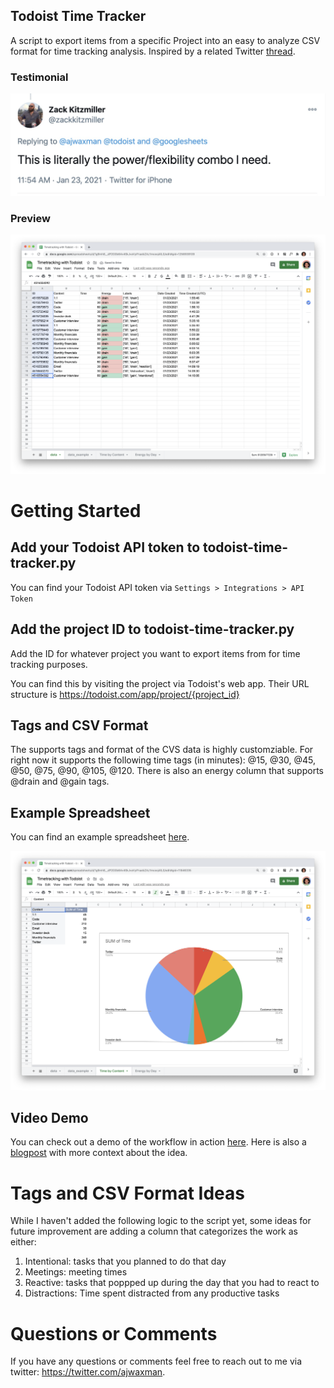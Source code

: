 ## Todoist Time Tracker 
A script to export items from a specific Project into an easy to analyze CSV format for time tracking analysis. Inspired by a related Twitter [thread](https://twitter.com/karrisaarinen/status/1352685228242784256).

### Testimonial
![Testimonial](./images/tweet.png "Testimonial")

### Preview
![Data](./images/data.png "Data")

# Getting Started

## Add your Todoist API token to todoist-time-tracker.py

You can find your Todoist API token via ```Settings > Integrations > API Token```

## Add the project ID to todoist-time-tracker.py 

Add the ID for whatever project you want to export items from for time tracking purposes.

You can find this by visiting the project via Todoist's web app. Their URL structure is https://todoist.com/app/project/{project_id}

## Tags and CSV Format

The supports tags and format of the CVS data is highly customziable. For right now it supports the following time tags (in minutes): @15, @30, @45, @50, @75, @90, @105, @120. There is also an energy column that supports @drain and @gain tags.

## Example Spreadsheet
You can find an example spreadsheet [here](https://docs.google.com/spreadsheets/d/1g9mh8__dP2G0b64v4SkJvoVyIFraebZAz1mceoj4lL0/edit?usp=sharing).

![Graph](./images/graph.png "Graph")

## Video Demo
You can check out a demo of the workflow in action [here](https://www.loom.com/share/66aed12aa5f14cbdadb75754ef513b55). Here is also a [blogpost](https://blog.awaxman.com/time-tracking-with-todoist) with more context about the idea.


# Tags and CSV Format Ideas

While I haven't added the following logic to the script yet, some ideas for future improvement are adding a column that categorizes the work as either:
1. Intentional: tasks that you planned to do that day
2. Meetings: meeting times
3. Reactive: tasks that poppped up during the day that you had to react to
4. Distractions: Time spent distracted from any productive tasks

# Questions or Comments
If you have any questions or comments feel free to reach out to me via twitter: https://twitter.com/ajwaxman.
